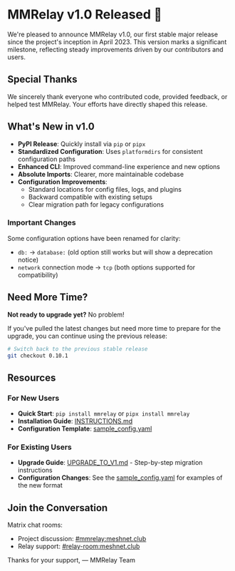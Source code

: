 # MMRelay v1.0 Released 🔖

We're pleased to announce MMRelay v1.0, our first stable major release since the project's inception in April 2023. This version marks a significant milestone, reflecting steady improvements driven by our contributors and users.

## Special Thanks

We sincerely thank everyone who contributed code, provided feedback, or helped test MMRelay. Your efforts have directly shaped this release.

## What's New in v1.0

- **PyPI Release**: Quickly install via `pip` or `pipx`
- **Standardized Configuration**: Uses `platformdirs` for consistent configuration paths
- **Enhanced CLI**: Improved command-line experience and new options
- **Absolute Imports**: Clearer, more maintainable codebase
- **Configuration Improvements**:
  - Standard locations for config files, logs, and plugins
  - Backward compatible with existing setups
  - Clear migration path for legacy configurations

### Important Changes

Some configuration options have been renamed for clarity:

- `db:` → `database:` (old option still works but will show a deprecation notice)
- `network` connection mode → `tcp` (both options supported for compatibility)

## Need More Time?

**Not ready to upgrade yet?** No problem!

If you've pulled the latest changes but need more time to prepare for the upgrade, you can continue using the previous release:

```bash
# Switch back to the previous stable release
git checkout 0.10.1
```

## Resources

### For New Users

- **Quick Start**: `pip install mmrelay` or `pipx install mmrelay`
- **Installation Guide**: [INSTRUCTIONS.md](https://github.com/geoffwhittington/meshtastic-matrix-relay/blob/main/INSTRUCTIONS.md)
- **Configuration Template**: [sample_config.yaml](https://github.com/geoffwhittington/meshtastic-matrix-relay/blob/main/sample_config.yaml)

### For Existing Users

- **Upgrade Guide**: [UPGRADE_TO_V1.md](https://github.com/geoffwhittington/meshtastic-matrix-relay/blob/main/UPGRADE_TO_V1.md) - Step-by-step migration instructions
- **Configuration Changes**: See the [sample_config.yaml](https://github.com/geoffwhittington/meshtastic-matrix-relay/blob/main/sample_config.yaml) for examples of the new format

## Join the Conversation

Matrix chat rooms:

- Project discussion: [#mmrelay:meshnet.club](https://matrix.to/#/#mmrelay:meshnet.club)
- Relay support: [#relay-room:meshnet.club](https://matrix.to/#/#relay-room:meshnet.club)

Thanks for your support,
— MMRelay Team
